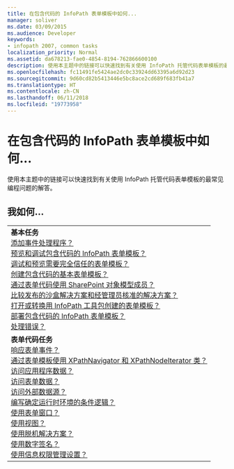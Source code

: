 ```yaml
---
title: 在包含代码的 InfoPath 表单模板中如何...
manager: soliver
ms.date: 03/09/2015
ms.audience: Developer
keywords:
- infopath 2007, common tasks
localization_priority: Normal
ms.assetid: da678213-fae0-4854-8194-762866600100
description: 使用本主题中的链接可以快速找到有关使用 InfoPath 托管代码表单模板的最常见编程问题的解答。
ms.openlocfilehash: fc11491fe5424ae2dc0c33924dd63395a6d92d23
ms.sourcegitcommit: 9d60cd82b5413446e5bc8ace2cd689f683fb41a7
ms.translationtype: HT
ms.contentlocale: zh-CN
ms.lasthandoff: 06/11/2018
ms.locfileid: "19773958"
---
```

# <a name="how-do-iin-infopath-form-templates-with-code"></a>在包含代码的 InfoPath 表单模板中如何...

使用本主题中的链接可以快速找到有关使用 InfoPath 托管代码表单模板的最常见编程问题的解答。
  
## <a name="how-do-i"></a>我如何…

||
|:-----|
|**基本任务** <br/> [添加事件处理程序？](how-to-add-an-event-handler.md) <br/> [预览和调试包含代码的 InfoPath 表单模板？](how-to-preview-and-debug-infopath-form-templates-with-code.md) <br/> [调试和预览需要完全信任的表单模板？](how-to-preview-and-debug-form-templates-that-require-full-trust.md) <br/> [创建包含代码的基本表单模板？](walkthrough-creating-a-basic-form-template-with-code.md) <br/> [通过表单代码使用 SharePoint 对象模型成员？](how-to-use-sharepoint-object-model-members.md) <br/> [比较发布的沙盒解决方案和经管理员核准的解决方案？](publishing-forms-with-code.md) <br/> [打开或转换用 InfoPath 工具包创建的表单模板？](how-to-open-or-convert-a-form-template-created-with-the-infopath-toolkit.md) <br/> [部署包含代码的 InfoPath 表单模板？](how-to-deploy-infopath-form-templates-with-code.md) <br/> [处理错误？](how-to-handle-errors.md) <br/> |
|**表单代码任务** <br/> [响应表单事件？](how-to-respond-to-form-events.md) <br/> [通过表单模板使用 XPathNavigator 和 XPathNodeIterator 类？](how-to-work-with-the-xpathnavigator-and-xpathnodeiterator-classes.md) <br/> [访问应用程序数据？](how-to-access-application-data.md) <br/> [访问表单数据？](how-to-access-form-data.md) <br/> [访问外部数据源？](how-to-access-external-data-sources.md) <br/> [编写确定运行时环境的条件逻辑？](how-to-write-conditional-logic-that-determines-the-run-time-environment.md) <br/> [使用表单窗口？](how-to-work-with-form-windows.md) <br/> [使用视图？](how-to-work-with-views.md) <br/> [使用脱机解决方案？](how-to-work-with-offline-solutions.md) <br/> [使用数字签名？](how-to-work-with-digital-signatures.md) <br/> [使用信息权限管理设置？](how-to-work-with-information-rights-management-settings.md) <br/> |
   

